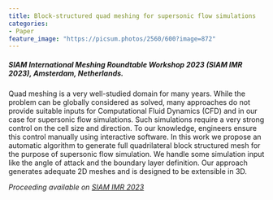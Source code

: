 ```yaml
---
title: Block-structured quad meshing for supersonic flow simulations
categories:
- Paper
feature_image: "https://picsum.photos/2560/600?image=872"
---
```


##### SIAM International Meshing Roundtable Workshop 2023 (SIAM IMR 2023), Amsterdam, Netherlands.

Quad meshing is a very well-studied domain for many years. While the problem can be globally considered as solved, many approaches do not provide suitable inputs for Computational Fluid Dynamics (CFD) and in our case for supersonic flow simulations. Such simulations require a very strong control on the cell size and direction. To our knowledge, engineers ensure this control manually using interactive software. In this work we propose an automatic algorithm to generate full quadrilateral block structured mesh for the purpose of supersonic flow simulation. We handle some simulation input like the angle of attack and the boundary layer definition. Our approach generates adequate 2D meshes and is designed to be extensible in 3D.

<!-- more -->


_Proceeding available on [SIAM IMR 2023](https://internationalmeshingroundtable.com/assets/papers/2023/11-Roche-compressed.pdf)_
